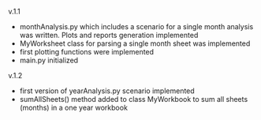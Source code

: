 v.1.1

- monthAnalysis.py which includes a scenario for a single month analysis was written. Plots and reports generation implemented
- MyWorksheet class for parsing a single month sheet was implemented
- first plotting functions were implemented
- main.py initialized

v.1.2

- first version of yearAnalysis.py scenario implemented
- sumAllSheets() method added to class MyWorkbook to sum all sheets (months) in a one year workbook 